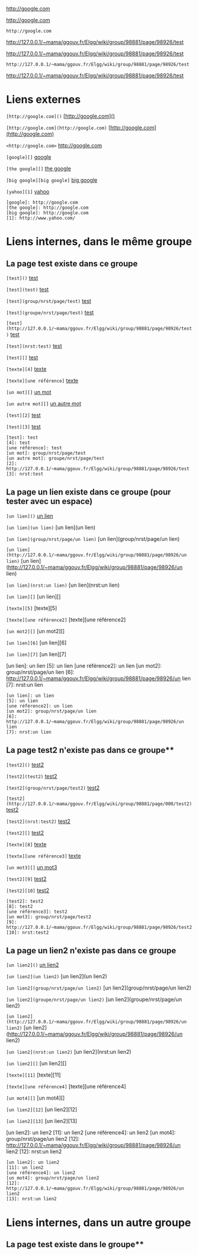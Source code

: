 http://google.com

 http://google.com 

`http://google.com`

http://127.0.0.1/~mama/ggouv.fr/Elgg/wiki/group/98881/page/98926/test

 http://127.0.0.1/~mama/ggouv.fr/Elgg/wiki/group/98881/page/98926/test 

`http://127.0.0.1/~mama/ggouv.fr/Elgg/wiki/group/98881/page/98926/test`

<http://127.0.0.1/~mama/ggouv.fr/Elgg/wiki/group/98881/page/98926/test>

# Liens externes

`[http://google.com]()` [http://google.com]()

`[http://google.com](http://google.com)` [http://google.com](http://google.com)

`<http://google.com>` <http://google.com>

`[google][]` [google][]

`[the google][]` [the google][]

`[big google][big google]` [big google][big google]

`[yahoo][1]` [yahoo][1]

[google]: http://google.com
[the google]: http://google.com
[big google]: http://google.com
[1]: http://www.yahoo.com/

    [google]: http://google.com
    [the google]: http://google.com
    [big google]: http://google.com
    [1]: http://www.yahoo.com/

# Liens internes, dans le même groupe

## La page test existe dans ce groupe

`[test]()` [test]()

`[test](test)` [test](test)

`[test](group/nrst/page/test)` [test](group/nrst/page/test)

`[test](groupe/nrst/page/test)` [test](groupe/nrst/page/test)

`[test](http://127.0.0.1/~mama/ggouv.fr/Elgg/wiki/group/98881/page/98926/test)` [test](http://127.0.0.1/~mama/ggouv.fr/Elgg/wiki/group/98881/page/98926/test)

`[test](nrst:test)` [test](nrst:test)

`[test][]` [test][]

`[texte][4]` [texte][4]

`[texte][une référence]` [texte][une référence]

`[un mot][]` [un mot][]

`[un autre mot][]` [un autre mot][]

`[test][2]` [test][2]

`[test][3]` [test][3]

[test]: test
[4]: test
[une référence]: test
[un mot]: group/nrst/page/test
[un autre mot]: groupe/nrst/page/test
[2]: http://127.0.0.1/~mama/ggouv.fr/Elgg/wiki/group/98881/page/98926/test
[3]: nrst:test

    [test]: test
    [4]: test
    [une référence]: test
    [un mot]: group/nrst/page/test
    [un autre mot]: groupe/nrst/page/test
    [2]: http://127.0.0.1/~mama/ggouv.fr/Elgg/wiki/group/98881/page/98926/test
    [3]: nrst:test

## La page un lien existe dans ce groupe (pour tester avec un espace)

`[un lien]()` [un lien]()

`[un lien](un lien)` [un lien](un lien)

`[un lien](group/nrst/page/un lien)` [un lien](group/nrst/page/un lien)

`[un lien](http://127.0.0.1/~mama/ggouv.fr/Elgg/wiki/group/98881/page/98926/un lien)` [un lien](http://127.0.0.1/~mama/ggouv.fr/Elgg/wiki/group/98881/page/98926/un lien)

`[un lien](nrst:un lien)` [un lien](nrst:un lien)

`[un lien][]` [un lien][]

`[texte][5]` [texte][5]

`[texte][une référence2]` [texte][une référence2]

`[un mot2][]` [un mot2][]

`[un lien][6]` [un lien][6]

`[un lien][7]` [un lien][7]

[un lien]: un lien
[5]: un lien
[une référence2]: un lien
[un mot2]: group/nrst/page/un lien
[6]: http://127.0.0.1/~mama/ggouv.fr/Elgg/wiki/group/98881/page/98926/un lien
[7]: nrst:un lien

    [un lien]: un lien
    [5]: un lien
    [une référence2]: un lien
    [un mot2]: group/nrst/page/un lien
    [6]: http://127.0.0.1/~mama/ggouv.fr/Elgg/wiki/group/98881/page/98926/un lien
    [7]: nrst:un lien

## La page test2 n'existe pas dans ce groupe**

`[test2]()` [test2]()

`[test2](test2)` [test2](test2)

`[test2](group/nrst/page/test2)` [test2](group/nrst/page/test2)

`[test2](http://127.0.0.1/~mama/ggouv.fr/Elgg/wiki/group/98881/page/000/test2)` [test2](http://127.0.0.1/~mama/ggouv.fr/Elgg/wiki/group/98881/page/000/test2)

`[test2](nrst:test2)` [test2](nrst:test2)

`[test2][]` [test2][]

`[texte][8]` [texte][8]

`[texte][une référence3]` [texte][une référence3]

`[un mot3][]` [un mot3][]

`[test2][9]` [test2][9]

`[test2][10]` [test2][10]

[test2]: test2
[8]: test2
[une référence3]: test2
[un mot3]: group/nrst/page/test2
[9]: http://127.0.0.1/~mama/ggouv.fr/Elgg/wiki/group/98881/page/98926/test2
[10]: nrst:test2

    [test2]: test2
    [8]: test2
    [une référence3]: test2
    [un mot3]: group/nrst/page/test2
    [9]: http://127.0.0.1/~mama/ggouv.fr/Elgg/wiki/group/98881/page/98926/test2
    [10]: nrst:test2

## La page un lien2 n'existe pas dans ce groupe

`[un lien2]()` [un lien2]()

`[un lien2](un lien2)` [un lien2](un lien2)

`[un lien2](group/nrst/page/un lien2)` [un lien2](group/nrst/page/un lien2)

`[un lien2](groupe/nrst/page/un lien2)` [un lien2](groupe/nrst/page/un lien2)

`[un lien2](http://127.0.0.1/~mama/ggouv.fr/Elgg/wiki/group/98881/page/98926/un lien2)` [un lien2](http://127.0.0.1/~mama/ggouv.fr/Elgg/wiki/group/98881/page/98926/un lien2)

`[un lien2](nrst:un lien2)` [un lien2](nrst:un lien2)

`[un lien2][]` [un lien2][]

`[texte][11]` [texte][11]

`[texte][une référence4]` [texte][une référence4]

`[un mot4][]` [un mot4][]

`[un lien2][12]` [un lien2][12]

`[un lien2][13]` [un lien2][13]

[un lien2]: un lien2
[11]: un lien2
[une référence4]: un lien2
[un mot4]: group/nrst/page/un lien2
[12]: http://127.0.0.1/~mama/ggouv.fr/Elgg/wiki/group/98881/page/98926/un lien2
[12]: nrst:un lien2

    [un lien2]: un lien2
    [11]: un lien2
    [une référence4]: un lien2
    [un mot4]: group/nrst/page/un lien2
    [12]: http://127.0.0.1/~mama/ggouv.fr/Elgg/wiki/group/98881/page/98926/un lien2
    [13]: nrst:un lien2




# Liens internes, dans un autre groupe

## La page test existe dans le groupe**


